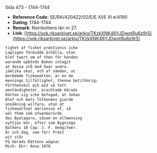 Sida 473 - 1744-1744

- **Reference Code**: SE/RA/420422/02/E/E XI/E XI e/4190
- **Dating**: 1744-1744
- **Remark**: Norrbottens län nr 27.
- **Link**: [https://sok.riksarkivet.se/arkiv/TKzkXNK46YJDwotRu6z9r5](https://sok.riksarkivet.se/arkiv/TKzkXNK46YJDwotRu6z9r5)

```txt linenums="1"
tighet af fisket præstionis icke
Lagligen förmidde ärhålla, utan
blef twert om af then för handen
warande upbörds Boken intagit
at dessa stå med hwar andra.
jämlika skat, och af nämden, at
merbemde fiskewatten, är en de
mennings tilfällighet, thenne betilhörig;
Förthenskul och wid så fatt
omständigheter, ärachtade Härads
Rätten sig icke befogad, at Johan
Olof och mats Tolkonens giorde
ansökning wilfara, utan at
fiskewattnet märionsuo af, så
wäl them som ofwanberörde
des Byalagare, såsom en allmenning
nyttjas bör, efter som Bygninga
Balkens 18 Cap: J. F. medgifwer.
Är och dag, som förr Präst
wit står
På Härads Rättens wägnar
Mich: Ehr: Anno 1676
```
